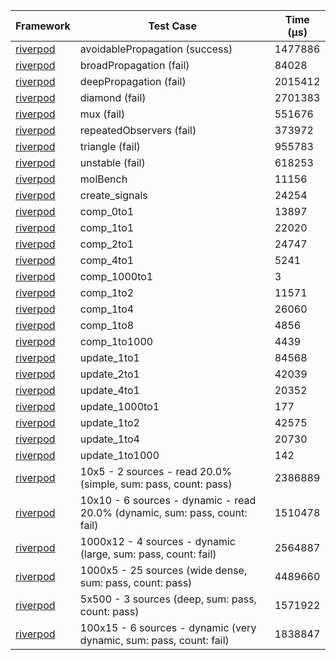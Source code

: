 | Framework | Test Case | Time (μs) |
| --- | --- | --- |
| [riverpod](https://github.com/rrousselGit/riverpod) | avoidablePropagation (success) | 1477886 |
| [riverpod](https://github.com/rrousselGit/riverpod) | broadPropagation (fail) | 84028 |
| [riverpod](https://github.com/rrousselGit/riverpod) | deepPropagation (fail) | 2015412 |
| [riverpod](https://github.com/rrousselGit/riverpod) | diamond (fail) | 2701383 |
| [riverpod](https://github.com/rrousselGit/riverpod) | mux (fail) | 551676 |
| [riverpod](https://github.com/rrousselGit/riverpod) | repeatedObservers (fail) | 373972 |
| [riverpod](https://github.com/rrousselGit/riverpod) | triangle (fail) | 955783 |
| [riverpod](https://github.com/rrousselGit/riverpod) | unstable (fail) | 618253 |
| [riverpod](https://github.com/rrousselGit/riverpod) | molBench | 11156 |
| [riverpod](https://github.com/rrousselGit/riverpod) | create_signals | 24254 |
| [riverpod](https://github.com/rrousselGit/riverpod) | comp_0to1 | 13897 |
| [riverpod](https://github.com/rrousselGit/riverpod) | comp_1to1 | 22020 |
| [riverpod](https://github.com/rrousselGit/riverpod) | comp_2to1 | 24747 |
| [riverpod](https://github.com/rrousselGit/riverpod) | comp_4to1 | 5241 |
| [riverpod](https://github.com/rrousselGit/riverpod) | comp_1000to1 | 3 |
| [riverpod](https://github.com/rrousselGit/riverpod) | comp_1to2 | 11571 |
| [riverpod](https://github.com/rrousselGit/riverpod) | comp_1to4 | 26060 |
| [riverpod](https://github.com/rrousselGit/riverpod) | comp_1to8 | 4856 |
| [riverpod](https://github.com/rrousselGit/riverpod) | comp_1to1000 | 4439 |
| [riverpod](https://github.com/rrousselGit/riverpod) | update_1to1 | 84568 |
| [riverpod](https://github.com/rrousselGit/riverpod) | update_2to1 | 42039 |
| [riverpod](https://github.com/rrousselGit/riverpod) | update_4to1 | 20352 |
| [riverpod](https://github.com/rrousselGit/riverpod) | update_1000to1 | 177 |
| [riverpod](https://github.com/rrousselGit/riverpod) | update_1to2 | 42575 |
| [riverpod](https://github.com/rrousselGit/riverpod) | update_1to4 | 20730 |
| [riverpod](https://github.com/rrousselGit/riverpod) | update_1to1000 | 142 |
| [riverpod](https://github.com/rrousselGit/riverpod) | 10x5 - 2 sources - read 20.0% (simple, sum: pass, count: pass) | 2386889 |
| [riverpod](https://github.com/rrousselGit/riverpod) | 10x10 - 6 sources - dynamic - read 20.0% (dynamic, sum: pass, count: fail) | 1510478 |
| [riverpod](https://github.com/rrousselGit/riverpod) | 1000x12 - 4 sources - dynamic (large, sum: pass, count: fail) | 2564887 |
| [riverpod](https://github.com/rrousselGit/riverpod) | 1000x5 - 25 sources (wide dense, sum: pass, count: pass) | 4489660 |
| [riverpod](https://github.com/rrousselGit/riverpod) | 5x500 - 3 sources (deep, sum: pass, count: pass) | 1571922 |
| [riverpod](https://github.com/rrousselGit/riverpod) | 100x15 - 6 sources - dynamic (very dynamic, sum: pass, count: fail) | 1838847 |
